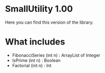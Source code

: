 # SmallUtility 1.00

Here you can find this version of the library.


# What includes
- FibonacciSeries (int n) : ArrayList of Integer
- IsPrime (int n) : Boolean
- Factorial (int n) : Int 

<!--stackedit_data:
eyJoaXN0b3J5IjpbLTQ2ODEyMTk5N119
-->